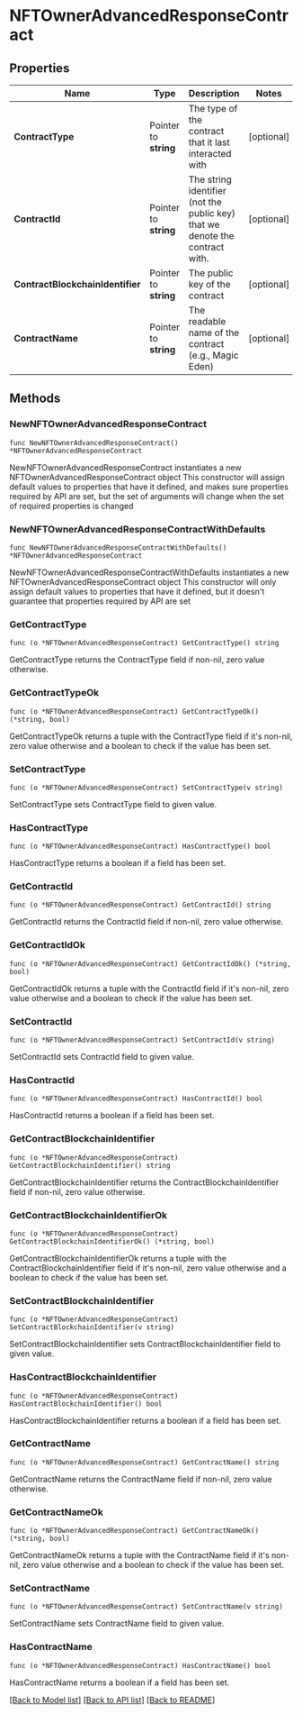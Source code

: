 # NFTOwnerAdvancedResponseContract

## Properties

Name | Type | Description | Notes
------------ | ------------- | ------------- | -------------
**ContractType** | Pointer to **string** | The type of the contract that it last interacted with | [optional] 
**ContractId** | Pointer to **string** | The string identifier (not the public key) that we denote the contract with. | [optional] 
**ContractBlockchainIdentifier** | Pointer to **string** | The public key of the contract | [optional] 
**ContractName** | Pointer to **string** | The readable name of the contract (e.g., Magic Eden) | [optional] 

## Methods

### NewNFTOwnerAdvancedResponseContract

`func NewNFTOwnerAdvancedResponseContract() *NFTOwnerAdvancedResponseContract`

NewNFTOwnerAdvancedResponseContract instantiates a new NFTOwnerAdvancedResponseContract object
This constructor will assign default values to properties that have it defined,
and makes sure properties required by API are set, but the set of arguments
will change when the set of required properties is changed

### NewNFTOwnerAdvancedResponseContractWithDefaults

`func NewNFTOwnerAdvancedResponseContractWithDefaults() *NFTOwnerAdvancedResponseContract`

NewNFTOwnerAdvancedResponseContractWithDefaults instantiates a new NFTOwnerAdvancedResponseContract object
This constructor will only assign default values to properties that have it defined,
but it doesn't guarantee that properties required by API are set

### GetContractType

`func (o *NFTOwnerAdvancedResponseContract) GetContractType() string`

GetContractType returns the ContractType field if non-nil, zero value otherwise.

### GetContractTypeOk

`func (o *NFTOwnerAdvancedResponseContract) GetContractTypeOk() (*string, bool)`

GetContractTypeOk returns a tuple with the ContractType field if it's non-nil, zero value otherwise
and a boolean to check if the value has been set.

### SetContractType

`func (o *NFTOwnerAdvancedResponseContract) SetContractType(v string)`

SetContractType sets ContractType field to given value.

### HasContractType

`func (o *NFTOwnerAdvancedResponseContract) HasContractType() bool`

HasContractType returns a boolean if a field has been set.

### GetContractId

`func (o *NFTOwnerAdvancedResponseContract) GetContractId() string`

GetContractId returns the ContractId field if non-nil, zero value otherwise.

### GetContractIdOk

`func (o *NFTOwnerAdvancedResponseContract) GetContractIdOk() (*string, bool)`

GetContractIdOk returns a tuple with the ContractId field if it's non-nil, zero value otherwise
and a boolean to check if the value has been set.

### SetContractId

`func (o *NFTOwnerAdvancedResponseContract) SetContractId(v string)`

SetContractId sets ContractId field to given value.

### HasContractId

`func (o *NFTOwnerAdvancedResponseContract) HasContractId() bool`

HasContractId returns a boolean if a field has been set.

### GetContractBlockchainIdentifier

`func (o *NFTOwnerAdvancedResponseContract) GetContractBlockchainIdentifier() string`

GetContractBlockchainIdentifier returns the ContractBlockchainIdentifier field if non-nil, zero value otherwise.

### GetContractBlockchainIdentifierOk

`func (o *NFTOwnerAdvancedResponseContract) GetContractBlockchainIdentifierOk() (*string, bool)`

GetContractBlockchainIdentifierOk returns a tuple with the ContractBlockchainIdentifier field if it's non-nil, zero value otherwise
and a boolean to check if the value has been set.

### SetContractBlockchainIdentifier

`func (o *NFTOwnerAdvancedResponseContract) SetContractBlockchainIdentifier(v string)`

SetContractBlockchainIdentifier sets ContractBlockchainIdentifier field to given value.

### HasContractBlockchainIdentifier

`func (o *NFTOwnerAdvancedResponseContract) HasContractBlockchainIdentifier() bool`

HasContractBlockchainIdentifier returns a boolean if a field has been set.

### GetContractName

`func (o *NFTOwnerAdvancedResponseContract) GetContractName() string`

GetContractName returns the ContractName field if non-nil, zero value otherwise.

### GetContractNameOk

`func (o *NFTOwnerAdvancedResponseContract) GetContractNameOk() (*string, bool)`

GetContractNameOk returns a tuple with the ContractName field if it's non-nil, zero value otherwise
and a boolean to check if the value has been set.

### SetContractName

`func (o *NFTOwnerAdvancedResponseContract) SetContractName(v string)`

SetContractName sets ContractName field to given value.

### HasContractName

`func (o *NFTOwnerAdvancedResponseContract) HasContractName() bool`

HasContractName returns a boolean if a field has been set.


[[Back to Model list]](../README.md#documentation-for-models) [[Back to API list]](../README.md#documentation-for-api-endpoints) [[Back to README]](../README.md)


